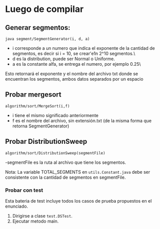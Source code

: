 
# Luego de compilar

## Generar segmentos:
	java segment/SegmentGenerator(i, d, a)

- i corresponde a un numero que indica el exponente de la cantidad de segmentos, es decir si i = 10, se crear\'e1n 2^10 segmentos.\
- d es la distribution, puede ser Normal o Uniforme.
- a es la constante alfa, se entrega el numero, por ejemplo 0.25\

Esto retornará el exponente y el nombre del archivo txt donde se encuentran los segmentos, ambos datos separados por un espacio

## Probar mergesort
	algorithm/sort/MergeSort(i,f)
- i tiene el mismo significado anteriormente
- f es el nombre del archivo, sin extensión.txt (de la misma forma que retorna SegmentGenerator)

## Probar DistributionSweep
	algorithm/sort/DistributionSweep(segmentFile)
-segmentFile es la ruta al archivo que tiene los segmentos.

Nota: La variable TOTAL_SEGMENTS en ```utils.Constant.java``` debe ser consistente con la cantidad de segmentos en segmentFile.

### Probar con test
Esta bateria de test incluye todos los casos de prueba propuestos en el enunciado.
1. Dirigirse a clase ```test.DSTest```.
2. Ejecutar metodo main.

